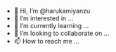 - 👋 Hi, I’m @harukamiyanzu
- 👀 I’m interested in ...
- 🌱 I’m currently learning ...
- 💞️ I’m looking to collaborate on ...
- 📫 How to reach me ...

<!---
harukamiyanzu/harukamiyanzu is a ✨ special ✨ repository because its `README.md` (this file) appears on your GitHub profile.
You can click the Preview link to take a look at your changes.
--->

